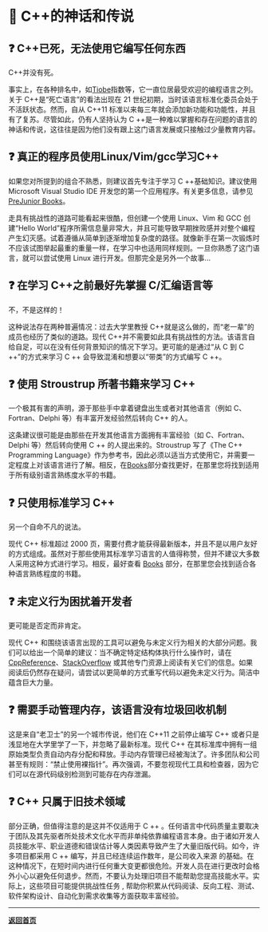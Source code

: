 # :ghost: C++的神话和传说

## :question: C++已死，无法使用它编写任何东西

C++并没有死。

事实上，在各种排名中，如[Tiobe](https://www.tiobe.com/tiobe-index/)指数等，它一直位居最受欢迎的编程语言之列。关于 C++是“死亡语言”的看法出现在 21 世纪初期，当时该语言标准化委员会处于不活跃状态。然而，自从 C++11 标准以来每三年就会添加新功能和功能性，并且有了复苏。尽管如此，仍有人坚持认为 C ++是一种难以掌握和存在问题的语言的神话和传说，这往往是因为他们没有跟上这门语言发展或只接触过少量教育内容。

## :question: 真正的程序员使用Linux/Vim/gcc学习C++

如果您对所提到的组合不熟悉，则建议首先专注于学习 C ++基础知识。建议使用 Microsoft Visual Studio IDE 开发您的第一个应用程序。有关更多信息，请参见[PreJunior Books](Books/PreJunior.md)。

走具有挑战性的道路可能看起来很酷，但创建一个使用 Linux、Vim 和 GCC 创建“Hello World”程序所需信息量非常大，并且可能导致早期挫败感并对整个编程产生幻灭感。试着遵循从简单到逐渐增加复杂度的路径。就像新手在第一次锻炼时不应该试图举起最重的重量一样，在学习中也适用同样规则。一旦你熟悉了这门语言，就可以尝试使用 Linux 进行开发。但那完全是另外一个故事...

## :question: 在学习 C++之前最好先掌握 C/汇编语言等

不，不是这样的！

这种说法存在两种普遍情况：过去大学里教授 C++就是这么做的，而“老一辈”的成员也经历了类似的道路。现代 C++并不需要如此具有挑战性的方法。该语言自给自足，可以在没有任何背景知识的情况下学习。更可能的是通过“从 C 到 C ++”的方式来学习 C ++ 会导致混淆和想要以“带类”的方式编写 C ++。

## :question: 使用 Stroustrup 所著书籍来学习 C++

一个极其有害的声明，源于那些手中拿着键盘出生或者对其他语言（例如 C、Fortran、Delphi 等）有丰富开发经验然后转向 C++ 的人。

这条建议很可能是由那些在开发其他语言方面拥有丰富经验（如 C、Fortran、Delphi 等）然后转向使用 C ++ 的人提出来的。Stroustrup 写了《The C++ Programming Language》作为参考书，因此必须以适当方式使用它，并需要一定程度上对该语言进行了解。相反，在[Books](Books/Overview.md)部分查找更好，在那里您将找到适用于所有级别语言熟练度水平的书籍。

## :question: 只使用标准学习 C++

另一个自命不凡的说法。

现代 C++ 标准超过 2000 页，需要付费才能获得最新版本，并且不是以用户友好的方式组成。虽然对于那些使用其标准学习语言的人值得称赞，但并不建议大多数人采用这种方式进行学习。相反，最好查看 [Books](Books/Overview.md) 部分，在那里您会找到适合各种语言熟练程度的书籍。

## :question: 未定义行为困扰着开发者

更可能是否定而非肯定。

现代 C++ 和围绕该语言出现的工具可以避免与未定义行为相关的大部分问题。我们可以给出一个简单的建议：当不确定特定结构体执行什么操作时，请在 [CppReference](https://en.cppreference.com)、[StackOverflow](https://stackoverflow.com/) 或其他专门资源上阅读有关它们的信息。如果阅读后仍然存在疑问，请尝试以更简单的方式重写代码以避免未定义行为。简洁中蕴含巨大力量。

## :question: 需要手动管理内存，该语言没有垃圾回收机制

这是来自“老卫士”的另一个城市传说，他们在 C++11 之前停止编写 C++ 或者只是浅显地在大学里学了一下，并忽略了最新标准。现代 C++ 在其标准库中拥有一组原始类型负责自动内存分配和释放。手动内存管理已经被淘汰了。许多团队和公司甚至有规则：“禁止使用裸指针”。再次强调，不要忽视现代工具和检查器，因为它们可以在源代码级别检测到可能存在内存泄漏。

## :question: C++ 只属于旧技术领域

部分正确，但值得注意的是这并不仅适用于 C ++ 。任何语言中代码质量主要取决于团队及其先驱者所处技术文化水平而非单纯依靠编程语言本身。由于诸如开发人员技能水平、职业道德和错误估计等人类因素导致产生了大量旧版代码。如今，许多项目都采用 C ++ 编写，并且已经连续运作数年，是公司收入来源 的基础。在这种情况下，在短时间内进行任何重大变更都很危险。开发人员在进行更改时会格外小心以避免任何退步。然而，不要认为处理旧项目不能帮助您提高技能水平。实际上，这些项目可能提供挑战性任务 , 帮助你积累从代码阅读、反向工程、测试、软件架构设计、自动化到需求收集等方面获取丰富经验。

---

[**返回首页**](README.md)